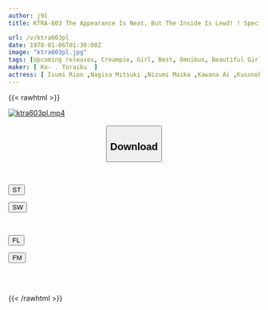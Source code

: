 ```yaml
---
author: j91
title: KTRA-603 The Appearance Is Neat, But The Inside Is Lewd! ! Special Creampie For Ladylike Loli Girls 4 Hours

url: /v/ktra603pl
date: 1970-01-06T01:30:00Z
image: "ktra603pl.jpg"
tags: [Upcoming releases, Creampie, Girl, Best, Omnibus, Beautiful Girl, 4HR+	]
maker: [ Ke- . Toraibu  ]
actress: [ Isumi Rion ,Nagisa Mitsuki ,Nizumi Maika ,Kawana Ai ,Kusunoki Arisu ]
---
```



{{< rawhtml >}}

<div class="video" data-videoid="pending_link_2.html">
    <a href="javascript:;">
        <img src="/v/ktra603pl/ktra603pl.jpg" width="WIDTH" height="HEIGHT" alt="ktra603pl.mp4" loading="lazy">
    </a>
</div>

<script type="text/javascript" src="https://j91.asia/asset/on-demand-pend.js"></script>

<br>
  <link rel="stylesheet" href="https://j91.asia/asset/bs5.css">
  
  <center>
  <button class="btn btn-primary" type="button" data-bs-toggle="collapse" data-bs-target=".multi-collapse" aria-expanded="false" aria-controls="multiCollapseExample1 multiCollapseExample2"><h2>Download</h2></button></center>
</p>
<div class="row">
  <div class="col">
    <div class="collapse multi-collapse" id="multiCollapseExample1">
      <div class="card card-body">
	      	      <br>
<div class="buttons">  
<p><a href="https://j91.asia/pending_link_2.html" target="_blank"><button class="btn-hover color-3"><i class="fa fa-download"></i> ST</button></a></p>
<p><a href="https://j91.asia/pending_link_2.html" target="_blank"><button class="btn-hover color-2"><i class="fa fa-download"></i> SW</button></a></p></div>
    </div>
  </div>
</div>
  <div class="col">
    <div class="collapse multi-collapse" id="multiCollapseExample2">
      <div class="card card-body">
	      <br>
<div class="buttons">
<p><a href="https://j91.asia/pending_link_2.html" target="_blank"><button class="btn-hover color-9"><i class="fa fa-download"></i> FL</button></a></p>
<p><a href="https://j91.asia/pending_link_2.html" target="_blank"><button class="btn-hover color-8"><i class="fa fa-download"></i> FM</button></a></p></div>
<br><br>
      </div>
    </div>
  </div>
</div>

{{< /rawhtml >}}